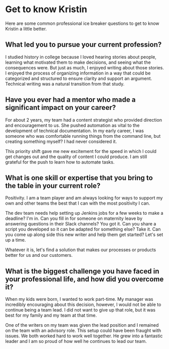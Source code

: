 
# Get to know Kristin

Here are some common professional ice breaker questions to get to know Kristin a little better.

## What led you to pursue your current profession?

I studied history in college because I loved hearing stories about people, learning what motivated them to make decisions, and seeing what the consequences were. But just as much, I enjoyed writing about those stories. I enjoyed the process of organizing information in a way that could be categorized and structured to ensure clarity and support an argument. Technical writing was a natural transition from that study.


## Have you ever had a mentor who made a significant impact on your career? 

For about 2 years, my team had a content strategist who provided direction and encouragement to us. She pushed automation as vital to the development of technical documentation. In my early career, I was someone who was comfortable running things from the command line, but creating something myself? I had never considered it. 

This priority shift gave me new excitement for the speed in which I could get changes out and the quality of content I could produce. I am still grateful for the push to learn how to automate tasks.


## What is one skill or expertise that you bring to the table in your current role? 

Positivity. I am a team player and am always looking for ways to support my own and other teams the best that I can with the most positivity I can. 

The dev team needs help setting up Jenkins jobs for a few weeks to make a deadline? I'm in. Can you fill in for someone on maternity leave by answering questions in their Slack channels? You got it. Can you share a script you developed so it can be adapted for something else? Take it. Can you come up along side this new writer and help them get started? Let's set up a time. 

Whatever it is, let's find a solution that makes our processes or products better for us and our customers.


## What is the biggest challenge you have faced in your professional life, and how did you overcome it?

When my kids were born, I wanted to work part-time. My manager was incredibly encouraging about this decision, however, I would not be able to continue being a team lead. I did not want to give up that role, but it was best for my family and my team at that time. 

One of the writers on my team was given the lead position and I remained on the team with an advisory role. This setup could have been fraught with issues. We both worked hard to work well together. He grew into a fantastic leader and I am so proud of how well he continues to lead our team.


<!--

What has been your most rewarding professional experience so far? 

What is one valuable lesson you've learned from your job? 

How do you approach work-life balance in your career? 

What is your favorite aspect of your current job or industry? 

What motivates you to excel in your work? 

How do you foster collaboration and teamwork in your professional environment? 

What is the biggest lesson you've learned from a professional failure or setback? 

What is your preferred method of organizing and managing your work tasks? 
-->